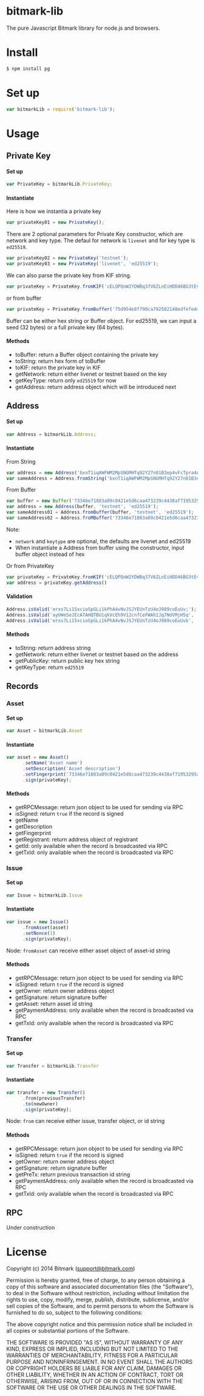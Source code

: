 # bitmark-lib

The pure Javascript Bitmark library for node.js and browsers.

# Install

```sh
$ npm install pg
```

# Set up

```javascript
var bitmarkLib = require('bitmark-lib');
```

# Usage

## Private Key

#### Set up

```javascript
var PrivateKey = bitmarkLib.PrivateKey;
```

#### Instantiate

Here is how we instantia a private key

```javascript
var privateKey01 = new PrivateKey();
```

There are 2 optional parameters for Private Key constructor, which are network and key type. The defaul for network is `livenet` and for key type is `ed25519`.

```javascript
var privateKey02 = new PrivateKey('testnet');
var privateKey03 = new PrivateKey('livenet', 'ed25519');
```

We can also parse the private key from KIF string.

```javascript
var privateKey = PrivateKey.fromKIF('cELQPQoW2YDWBq37V6ZLnEiHDD46BG3tEvVmj6BpiCSvQwSszC');
```

or from buffer

```javascript
var privateKey = PrivateKey.fromBuffer('75d954e8f790ca792502148edfefed409d3da04b49443d390435e776821252e26c60fe96ba261d2f3942a33d2eaea2391dfb662de79bc0c4ef53521ce8b11c20', 'testnet', 'ed25519');
```

Buffer can be either hex string or Buffer object. For ed25519, we can input a seed (32 bytes) or a full private key (64 bytes).

#### Methods
* toBuffer: return a Buffer object containing the private key
* toString: return hex form of toBuffer
* toKIF: return the private key in KIF
* getNetwork: return either livenet or testnet based on the key
* getKeyType: return only `ed25519` for now
* getAddress: return address object which will be introduced next

## Address

#### Set up

```javascript
var Address = bitmarkLib.Address;
```

#### Instantiate

From String

```javascript
var address = new Address('bxnT1iqAWFWM2MpSNGMHTq92Y27n81B3ep4vFcTpra4AEU9q7d');
var sameAddress = Address.fromString('bxnT1iqAWFWM2MpSNGMHTq92Y27n81B3ep4vFcTpra4AEU9q7d');
```

From Buffer

```javascript
var buffer = new Buffer('73346e71883a09c0421e5d6caa473239c4438af71953295ad903fea410cabb44', 'hex');
var address = new Address(buffer, 'testnet', 'ed25519');
var sameAddress01 = Address.fromBuffer(buffer, 'testnet', 'ed25519');
var sameAddress02 = Address.froMBuffer('73346e71883a09c0421e5d6caa473239c4438af71953295ad903fea410cabb44', 'testnet', 'ed25519');
```

Note:
* `network` and `keytype` are optional, the defaults are livenet and ed25519
* When instantiate a Address from buffer using the constructor, input buffer object instead of hex

Or from PrivateKey

```javascript
var privateKey = PrivateKey.fromKIF('cELQPQoW2YDWBq37V6ZLnEiHDD46BG3tEvVmj6BpiCSvQwSszC');
var address = privateKey.getAddress()
```

#### Validation

```javascript
Address.isValid('erxs7Li15xcioSpGLi1kPhA4vNvJSJYEUnTzU4oJ989coEuUv;'); // return false because of bad address string
Address.isValid('ayUWeSeJEcATAHQTBU1qkVcEh9V12cnfCeFWAh1Jq7NdVMjH5q', 'testnet'); // return false because of wrong network
Address.isValid('erxs7Li15xcioSpGLi1kPhA4vNvJSJYEUnTzU4oJ989coEuUvb', 'testnet'); // return true
```

#### Methods

* toString: return address string
* getNetwork: return either livenet or testnet based on the address
* getPublicKey: return public key hex string
* getKeyType: return `ed25519`


## Records

### Asset

#### Set up

```javascript
var Asset = bitmarkLib.Asset
```

#### Instantiate

```javascript
var asset = new Asset()
      .setName('Asset name')
      .setDescription('Asset description')
      .setFingerprint('73346e71883a09c0421e5d6caa473239c4438af71953295ad903fea410cabb44')
      .sign(privateKey);
```

#### Methods
* getRPCMessage: return json object to be used for sending via RPC
* isSigned: return `true` if the record is signed
* getName
* getDescription
* getFingerprint
* getRegistrant: return address object of registrant
* getId: only available when the record is broadcasted via RPC
* getTxId: only available when the record is broadcasted via RPC


### Issue

#### Set up

```javascript
var Issue = bitmarkLib.Issue
```

#### Instantiate

```javascript
var issue = new Issue()
      .fromAsset(asset)
      .setNonce(1)
      .sign(privateKey);
```

Node: `fromAsset` can receive either asset object of asset-id string

#### Methods
* getRPCMessage: return json object to be used for sending via RPC
* isSigned: return `true` if the record is signed
* getOwner: return owner address object
* getSignature: return signature buffer
* getAsset: return asset id string
* getPaymentAddress: only available when the record is broadcasted via RPC
* getTxId: only available when the record is broadcasted via RPC


### Transfer

#### Set up

```javascript
var Transfer = bitmarkLib.Transfer
```

#### Instantiate

```javascript
var transfer = new Transfer()
      .from(previousTransfer)
      .to(newOwner)
      .sign(privateKey);
```

Node: `from` can receive either issue, transfer object, or id string

#### Methods
* getRPCMessage: return json object to be used for sending via RPC
* isSigned: return `true` if the record is signed
* getOwner: return owner address object
* getSignature: return signature buffer
* getPreTx: return previous transaction id string
* getPaymentAddress: only available when the record is broadcasted via RPC
* getTxId: only available when the record is broadcasted via RPC

## RPC
Under construction

# License

Copyright (c) 2014 Bitmark (support@bitmark.com)

Permission is hereby granted, free of charge, to any person obtaining a copy of this software and associated documentation files (the "Software"), to deal in the Software without restriction, including without limitation the rights to use, copy, modify, merge, publish, distribute, sublicense, and/or sell copies of the Software, and to permit persons to whom the Software is furnished to do so, subject to the following conditions:

The above copyright notice and this permission notice shall be included in all copies or substantial portions of the Software.

THE SOFTWARE IS PROVIDED "AS IS", WITHOUT WARRANTY OF ANY KIND, EXPRESS OR IMPLIED, INCLUDING BUT NOT LIMITED TO THE WARRANTIES OF MERCHANTABILITY, FITNESS FOR A PARTICULAR PURPOSE AND NONINFRINGEMENT. IN NO EVENT SHALL THE AUTHORS OR COPYRIGHT HOLDERS BE LIABLE FOR ANY CLAIM, DAMAGES OR OTHER LIABILITY, WHETHER IN AN ACTION OF CONTRACT, TORT OR OTHERWISE, ARISING FROM, OUT OF OR IN CONNECTION WITH THE SOFTWARE OR THE USE OR OTHER DEALINGS IN THE SOFTWARE.